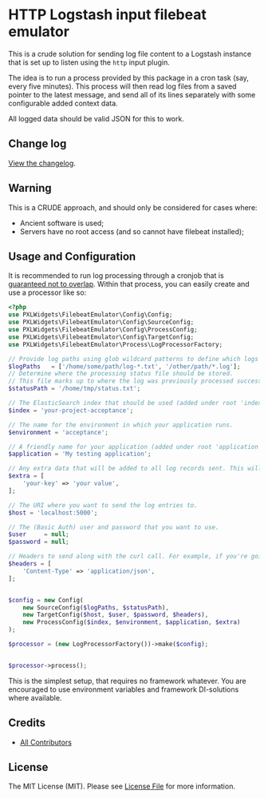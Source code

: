 # HTTP Logstash input filebeat emulator

This is a crude solution for sending log file content to a Logstash instance that is set up to listen using the `http` input plugin.

The idea is to run a process provided by this package in a cron task (say, every five minutes). This process will then read log files from a saved pointer to the latest message, and send all of its lines separately with some configurable added context data.

All logged data should be valid JSON for this to work.


## Change log

[View the changelog](CHANGELOG.md).


## Warning

This is a CRUDE approach, and should only be considered for cases where:

- Ancient software is used;
- Servers have no root access (and so cannot have filebeat installed);


## Usage and Configuration   

It is recommended to run log processing through a cronjob that is [guaranteed not to overlap](http://www.unixwiz.net/tools/lockrun.html).
Within that process, you can easily create and use a processor like so:

```php
<?php
use PXLWidgets\FilebeatEmulator\Config\Config;
use PXLWidgets\FilebeatEmulator\Config\SourceConfig;
use PXLWidgets\FilebeatEmulator\Config\ProcessConfig;
use PXLWidgets\FilebeatEmulator\Config\TargetConfig;
use PXLWidgets\FilebeatEmulator\Process\LogProcessorFactory;

// Provide log paths using glob wildcard patterns to define which logs should be processed.
$logPaths   = ['/home/some/path/log-*.txt', '/other/path/*.log'];
// Determine where the processing status file should be stored.
// This file marks up to where the log was previously processed successfully.
$statusPath = '/home/tmp/status.txt'; 

// The ElasticSearch index that should be used (added under root 'index' key).
$index = 'your-project-acceptance';

// The name for the environment in which your application runs.
$environment = 'acceptance';

// A friendly name for your application (added under root 'application' key).
$application = 'My testing application';

// Any extra data that will be added to all log records sent. This will not overwrite values for keys that are set explicitly.
$extra = [
    'your-key' => 'your value',
];

// The URI where you want to send the log entries to.
$host = 'localhost:5000';

// The (Basic Auth) user and password that you want to use.
$user     = null;
$password = null;

// Headers to send along with the curl call. For example, if you're going to send JSON data, set the correct Content-Type:
$headers = [
    'Content-Type' => 'application/json',
];


$config = new Config(
    new SourceConfig($logPaths, $statusPath),
    new TargetConfig($host, $user, $password, $headers),
    new ProcessConfig($index, $environment, $application, $extra) 
);

$processor = (new LogProcessorFactory())->make($config);


$processor->process();
```

This is the simplest setup, that requires no framework whatever. 
You are encouraged to use environment variables and framework DI-solutions where available.


## Credits

- [All Contributors][link-contributors]

## License

The MIT License (MIT). Please see [License File](LICENSE.md) for more information.


[link-contributors]: ../../contributors
